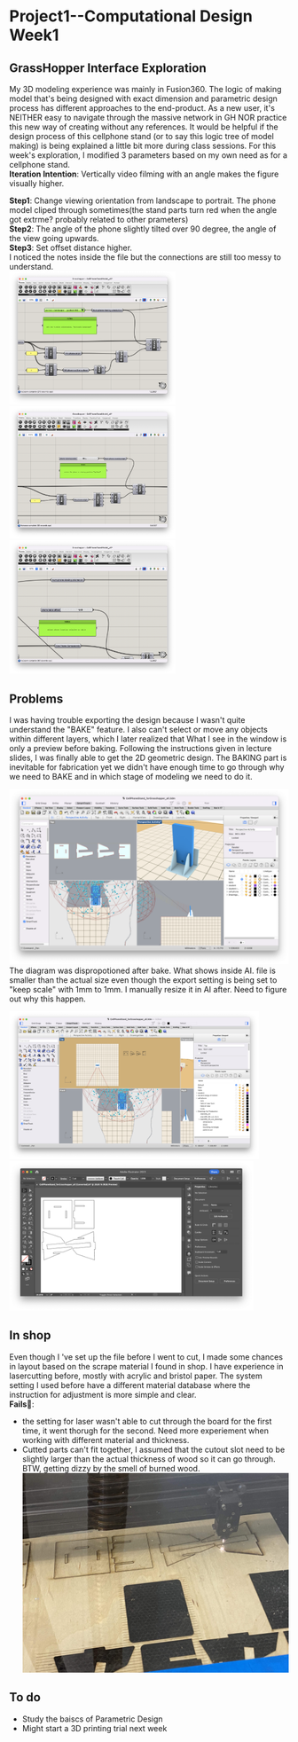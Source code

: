 # Project1--Computational Design Week1
## GrassHopper Interface Exploration ##
My 3D modeling experience was mainly in Fusion360. The logic of making model that's being designed with exact dimension and parametric design process has different approaches to the end-product. As a new user, it's NEITHER easy to navigate through the massive network in GH NOR practice this new way of creating without any references. It would be helpful if the design process of this cellphone stand (or to say this logic tree of model making) is being explained a little bit more during class sessions. For this week's exploration, I modified 3 parameters based on my own need as for a cellphone stand.   
**Iteration Intention**: Vertically video filming with an angle makes the figure visually higher. 

**Step1**: Change viewing orientation from landscape to portrait. The phone model cliped through sometimes(the stand parts turn red when the angle got extrme? probably related to other prameters)  
**Step2**: The angle of the phone slightly tilted over 90 degree, the angle of the view going upwards.   
**Step3**: Set offset distance higher.  
I noticed the notes inside the file but the connections are still too messy to understand.   
<img width=300 src="GHP01.png"><img width=300 src="GHP02.png"><img width=300 src="GHP03.png">


## Problems ##
I was having trouble exporting the design because I wasn't quite understand the "BAKE" feature.
I also can't select or move any objects within different layers, which I later realized that What I see in the window is only a preview before baking. Following the instructions given in lecture slides, I was finally able to get the 2D geometric design.
The BAKING part is inevitable for fabrication yet we didn't have enough time to go through why we need to BAKE and in which stage of modeling we need to do it. 

![alt text](AfterChange.png)
The diagram was dispropotioned after bake. What shows inside AI. file is smaller than the actual size even though the export setting is being set to "keep scale" with 1mm to 1mm. I manually resize it in AI after. Need to figure out why this happen. 

<img width=450 src="AfterBake.png"> <img height=270 src="LasercutSetup.png">

## In shop ##
Even though I 've set up the file before I went to cut, I made some chances in layout based on the scrape material I found in shop. I have experience in lasercutting before, mostly with acrylic and bristol paper. The system setting I used before have a different material database where the instruction for adjustment is more simple and clear.     
**Fails**🥲:
- the setting for laser wasn't able to cut through the board for the first time, it went thorugh for the second. Need more experiement when working with different material and thickness.
- Cutted parts can't fit together, I assumed that the cutout slot need to be slightly larger than the actual thickness of wood so it can go through. BTW, getting dizzy by the smell of burned wood.  
![alt text](Lasercut.jpg)

## To do ##
- Study the baiscs of Parametric Design
- Might start a 3D printing trial next week

